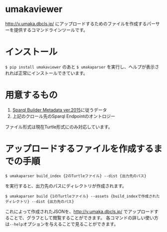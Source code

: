 # umakaviewer
http://v.umaka.dbcls.jp/ にアップロードするためのファイルを作成するパーサーを提供するコマンドラインツールです。

# インストール
`$ pip install umakaviewer`
のあと
`$ umakaparser`
を実行し、ヘルプが表示されれば正常にインストールできています。

# 用意するもの
1. [Sparql Builder Metadata ver.2015](http://www.sparqlbuilder.org/doc/sbm_2015sep/)に従うデータ
2. 上記のクロール先のSparql Endpointのオントロジー

ファイル形式は現在Turtle形式にのみ対応しています。

# アップロードするファイルを作成するまでの手順

`$ umakaparser build_index {2のTurtleファイル} --dist {出力先のパス}`

を実行すると、出力先のパスにディレクトリが作成されます。

`$ umakaparser build {1のTurtleファイル} --assets {build_indexで作成されたディレクトリ} --dist {出力先のパス}`

これによって作成されたJSONを、http://v.umaka.dbcls.jp/ でアップロードすることで、グラフとして閲覧することができます。
各コマンドの詳しい使い方は`--help`オプションを与えることで見ることができます。
